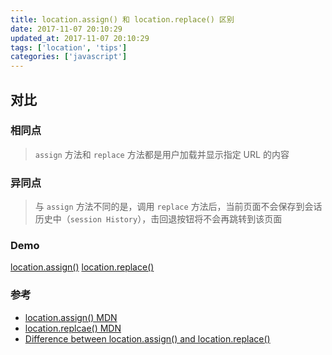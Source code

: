 ```yaml
---
title: location.assign() 和 location.replace() 区别
date: 2017-11-07 20:10:29
updated_at: 2017-11-07 20:10:29
tags: ['location', 'tips']
categories: ['javascript']
---
```


## 对比
### 相同点
>   `assign` 方法和 `replace` 方法都是用户加载并显示指定 URL 的内容

### 异同点
>   与 `assign` 方法不同的是，调用 `replace` 方法后，当前页面不会保存到会话历史中（`session History`），击回退按钮将不会再跳转到该页面

### Demo
[location.assign()](https://www.impressivewebs.com/demo-files/history-back-js/testpage2.html)
[location.replace()](https://www.impressivewebs.com/demo-files/history-back-js-2/)

### 参考
*   [location.assign() MDN](https://developer.mozilla.org/en-US/docs/Web/API/Location/assign)
*   [location.replcae() MDN](https://developer.mozilla.org/en-US/docs/Web/API/Location/replace)
*   [Difference between location.assign() and location.replace()](https://stackoverflow.com/questions/4505798/difference-between-window-location-assign-and-window-location-replace)


